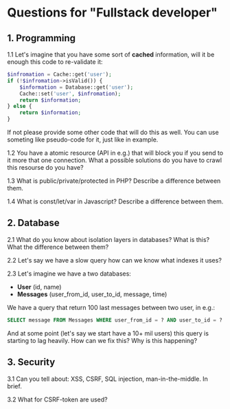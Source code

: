 # Questions for "Fullstack developer"

## 1. Programming
1.1 Let's imagine that you have some sort of **cached** information, will it be enough this code to re-validate it:

```php
$infromation = Cache::get('user');
if (!$infromation->isValid()) {
    $information = Database::get('user');
    Cache::set('user', $infromation);
    return $information;
} else {
    return $information;
}
```

If not please provide some other code that will do this as well. You can use someting like pseudo-code for it, just like in example.

1.2 You have a atomic resource (API in e.g.) that will block you if you send to it more that one connection. What a possible solutions do you have to crawl this resourse do you have? 

1.3 What is public/private/protected in PHP? Describe a difference between them.

1.4 What is const/let/var in Javascript? Describe a difference between them.

## 2. Database
2.1 What do you know about isolation layers in databases? What is this? What the difference between them?

2.2 Let's say we have a slow query how can we know what indexes it uses?

2.3 Let's imagine we have a two databases:
+ **User** (id, name)
+ **Messages** (user_from_id, user_to_id, message, time)

We have a query that return 100 last messages between two user, in e.g.:
```sql
SELECT message FROM Messages WHERE user_from_id = ? AND user_to_id = ? ORDER BY LIMIT 0, 100
```

And at some point (let's say we start have a 10+ mil users) this query is starting to lag heavily. How can we fix this? Why is this happening?

## 3. Security 
3.1 Can you tell about: XSS, CSRF, SQL injection, man-in-the-middle. In brief.

3.2 What for CSRF-token are used?